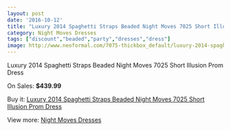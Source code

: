 ```yaml
---
layout: post
date: '2016-10-12'
title: "Luxury 2014 Spaghetti Straps Beaded Night Moves 7025 Short Illusion Prom Dress"
category: Night Moves Dresses
tags: ["discount","beaded","party","dresses","dress"]
image: http://www.neoformal.com/7075-thickbox_default/luxury-2014-spaghetti-straps-beaded-night-moves-7025-short-illusion-prom-dress.jpg
---
```

Luxury 2014 Spaghetti Straps Beaded Night Moves 7025 Short Illusion Prom Dress

On Sales: **$439.99**
<a href="https://www.neoformal.com/en/night-moves-dresses/2532-luxury-2014-spaghetti-straps-beaded-night-moves-7025-short-illusion-prom-dress.html"><amp-img layout="responsive" width="600" height="600" src="//www.neoformal.com/7075-thickbox_default/luxury-2014-spaghetti-straps-beaded-night-moves-7025-short-illusion-prom-dress.jpg" alt="Luxury 2014 Spaghetti Straps Beaded Night Moves 7025 Short Illusion Prom Dress 0" /></a>
<a href="https://www.neoformal.com/en/night-moves-dresses/2532-luxury-2014-spaghetti-straps-beaded-night-moves-7025-short-illusion-prom-dress.html"><amp-img layout="responsive" width="600" height="600" src="//www.neoformal.com/7076-thickbox_default/luxury-2014-spaghetti-straps-beaded-night-moves-7025-short-illusion-prom-dress.jpg" alt="Luxury 2014 Spaghetti Straps Beaded Night Moves 7025 Short Illusion Prom Dress 1" /></a>
<a href="https://www.neoformal.com/en/night-moves-dresses/2532-luxury-2014-spaghetti-straps-beaded-night-moves-7025-short-illusion-prom-dress.html"><amp-img layout="responsive" width="600" height="600" src="//www.neoformal.com/7077-thickbox_default/luxury-2014-spaghetti-straps-beaded-night-moves-7025-short-illusion-prom-dress.jpg" alt="Luxury 2014 Spaghetti Straps Beaded Night Moves 7025 Short Illusion Prom Dress 2" /></a>
<a href="https://www.neoformal.com/en/night-moves-dresses/2532-luxury-2014-spaghetti-straps-beaded-night-moves-7025-short-illusion-prom-dress.html"><amp-img layout="responsive" width="600" height="600" src="//www.neoformal.com/7078-thickbox_default/luxury-2014-spaghetti-straps-beaded-night-moves-7025-short-illusion-prom-dress.jpg" alt="Luxury 2014 Spaghetti Straps Beaded Night Moves 7025 Short Illusion Prom Dress 3" /></a>

Buy it: [Luxury 2014 Spaghetti Straps Beaded Night Moves 7025 Short Illusion Prom Dress](https://www.neoformal.com/en/night-moves-dresses/2532-luxury-2014-spaghetti-straps-beaded-night-moves-7025-short-illusion-prom-dress.html "Luxury 2014 Spaghetti Straps Beaded Night Moves 7025 Short Illusion Prom Dress")

View more: [Night Moves Dresses](https://www.neoformal.com/en/23-night-moves-dresses "Night Moves Dresses")